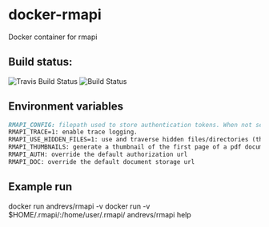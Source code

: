 # docker-rmapi
Docker container for rmapi

## Build status: 
![Travis Build Status](https://travis-ci.com/cyberatz/docker-rmapi.svg)
![Build Status](https://github.com/cyberatz/docker-rmapi/workflows/Docker/badge.svg)

## Environment variables
```markdown
RMAPI_CONFIG: filepath used to store authentication tokens. When not set, rmapi uses the file .rmapi in the home directory of the current user.
RMAPI_TRACE=1: enable trace logging.
RMAPI_USE_HIDDEN_FILES=1: use and traverse hidden files/directories (they are ignored by default).
RMAPI_THUMBNAILS: generate a thumbnail of the first page of a pdf document
RMAPI_AUTH: override the default authorization url
RMAPI_DOC: override the default document storage url
```

## Example run
docker run andrevs/rmapi -v 
docker run -v $HOME/.rmapi/:/home/user/.rmapi/ andrevs/rmapi help
